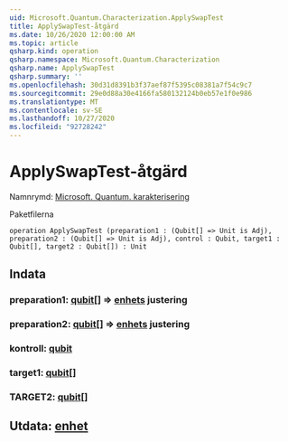 ```yaml
---
uid: Microsoft.Quantum.Characterization.ApplySwapTest
title: ApplySwapTest-åtgärd
ms.date: 10/26/2020 12:00:00 AM
ms.topic: article
qsharp.kind: operation
qsharp.namespace: Microsoft.Quantum.Characterization
qsharp.name: ApplySwapTest
qsharp.summary: ''
ms.openlocfilehash: 30d31d8391b3f37aef87f5395c08381a7f54c9c7
ms.sourcegitcommit: 29e0d88a30e4166fa580132124b0eb57e1f0e986
ms.translationtype: MT
ms.contentlocale: sv-SE
ms.lasthandoff: 10/27/2020
ms.locfileid: "92728242"
---
```

# <a name="applyswaptest-operation"></a>ApplySwapTest-åtgärd

Namnrymd: [Microsoft. Quantum. karakterisering](xref:Microsoft.Quantum.Characterization)

Paketfilerna [](https://nuget.org/packages/)




```qsharp
operation ApplySwapTest (preparation1 : (Qubit[] => Unit is Adj), preparation2 : (Qubit[] => Unit is Adj), control : Qubit, target1 : Qubit[], target2 : Qubit[]) : Unit
```


## <a name="input"></a>Indata

### <a name="preparation1--qubit--unit-adj"></a>preparation1: [qubit](xref:microsoft.quantum.lang-ref.qubit)[] => [enhets](xref:microsoft.quantum.lang-ref.unit) justering




### <a name="preparation2--qubit--unit-adj"></a>preparation2: [qubit](xref:microsoft.quantum.lang-ref.qubit)[] => [enhets](xref:microsoft.quantum.lang-ref.unit) justering




### <a name="control--qubit"></a>kontroll: [qubit](xref:microsoft.quantum.lang-ref.qubit)




### <a name="target1--qubit"></a>target1: [qubit](xref:microsoft.quantum.lang-ref.qubit)[]




### <a name="target2--qubit"></a>TARGET2: [qubit](xref:microsoft.quantum.lang-ref.qubit)[]





## <a name="output--unit"></a>Utdata: [enhet](xref:microsoft.quantum.lang-ref.unit)


